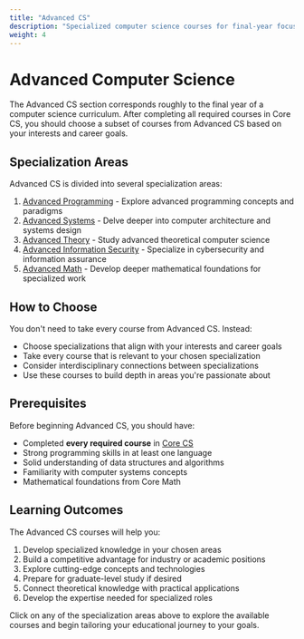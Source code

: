 ```yaml
---
title: "Advanced CS"
description: "Specialized computer science courses for final-year focus"
weight: 4
---
```


# Advanced Computer Science

The Advanced CS section corresponds roughly to the final year of a computer science curriculum. After completing all required courses in Core CS, you should choose a subset of courses from Advanced CS based on your interests and career goals.

## Specialization Areas

Advanced CS is divided into several specialization areas:

1. [Advanced Programming](/ossu/advanced-cs/programming/) - Explore advanced programming concepts and paradigms
2. [Advanced Systems](/ossu/advanced-cs/systems/) - Delve deeper into computer architecture and systems design
3. [Advanced Theory](/ossu/advanced-cs/theory/) - Study advanced theoretical computer science
4. [Advanced Information Security](/ossu/advanced-cs/security/) - Specialize in cybersecurity and information assurance 
5. [Advanced Math](/ossu/advanced-cs/math/) - Develop deeper mathematical foundations for specialized work

## How to Choose

You don't need to take every course from Advanced CS. Instead:

- Choose specializations that align with your interests and career goals
- Take every course that is relevant to your chosen specialization
- Consider interdisciplinary connections between specializations
- Use these courses to build depth in areas you're passionate about

## Prerequisites

Before beginning Advanced CS, you should have:

- Completed **every required course** in [Core CS](/ossu/core-cs/)
- Strong programming skills in at least one language
- Solid understanding of data structures and algorithms
- Familiarity with computer systems concepts
- Mathematical foundations from Core Math

## Learning Outcomes

The Advanced CS courses will help you:

1. Develop specialized knowledge in your chosen areas
2. Build a competitive advantage for industry or academic positions
3. Explore cutting-edge concepts and technologies
4. Prepare for graduate-level study if desired
5. Connect theoretical knowledge with practical applications
6. Develop the expertise needed for specialized roles

Click on any of the specialization areas above to explore the available courses and begin tailoring your educational journey to your goals. 